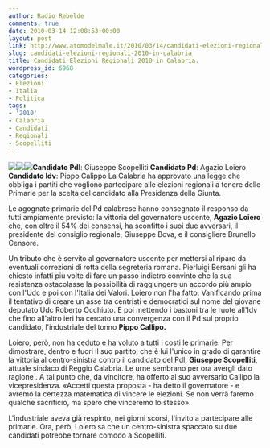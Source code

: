 ```yaml
---
author: Radio Rebelde
comments: true
date: 2010-03-14 12:08:53+00:00
layout: post
link: http://www.atomodelmale.it/2010/03/14/candidati-elezioni-regionali-2010-in-calabria/
slug: candidati-elezioni-regionali-2010-in-calabria
title: Candidati Elezioni Regionali 2010 in Calabria.
wordpress_id: 6968
categories:
- Elezioni
- Italia
- Politica
tags:
- '2010'
- Calabria
- Candidati
- Regionali
- Scopelliti
---
```


![](http://www.atomodelmale.it/wp-content/uploads/2010/03/agazio-loiero110.jpg)![](http://www.atomodelmale.it/wp-content/uploads/2010/03/giuseppe-scopelliti110.jpg)![](http://www.atomodelmale.it/wp-content/uploads/2010/03/pippo-callipo110.jpg)**Candidato Pdl**: Giuseppe Scopelliti
**Candidato Pd**: Agazio Loiero
**Candidato Idv**: Pippo Calippo
La Calabria ha approvato una legge che obbliga i partiti che vogliono partecipare alle elezioni regionali a tenere delle Primarie per la scelta del candidato alla Presidenza della Giunta.

Le agognate primarie del Pd calabrese hanno consegnato il responso da tutti ampiamente previsto: la vittoria del governatore uscente, **Agazio Loiero** che, con oltre il 54% dei consensi, ha sconfitto i suoi due avversari, il presidente del consiglio regionale, Giuseppe Bova, e il consigliere Brunello Censore.<!-- more -->



Un tributo che è servito al governatore uscente per mettersi al riparo da eventuali correzioni di rotta della segreteria romana.
Pierluigi Bersani gli ha chiesto infatti più volte di fare un passo indietro convinto che la sua resistenza ostacolasse la possibilità di raggiungere un accordo più ampio con l'Udc e poi con l'Italia dei Valori. Loiero non l'ha fatto. Vanificando prima il tentativo di creare un asse tra centristi e democratici sul nome del giovane deputato Udc Roberto Occhiuto. E poi mettendo i bastoni tra le ruote all'Idv che fino all'altro ieri ha cercato una convergenza con il Pd sul proprio candidato, l'industriale del tonno **Pippo Callipo.**

Loiero, però, non ha ceduto e ha voluto a tutti i costi le primarie. Per dimostrare, dentro e fuori il suo partito, che è lui l'unico in grado di garantire la vittoria al centro-sinistra contro il candidato del Pdl, **Giuseppe Scopelliti**, attuale sindaco di Reggio Calabria. Le urne sembrano per ora avergli dato ragione . A tal punto che, da vincitore, ha offerto al suo avversario Callipo la vicepresidenza. «Accetti questa proposta - ha detto il governatore - e avremo la certezza matematica di vincere le elezioni. Se non verrà faremo qualche sacrificio, ma spero che vinceremo lo stesso».

L'industriale aveva già respinto, nei giorni scorsi, l'invito a partecipare alle primarie. Ora, però, Loiero sa che un centro-sinistra spaccato su due candidati potrebbe tornare comodo a Scopelliti.
